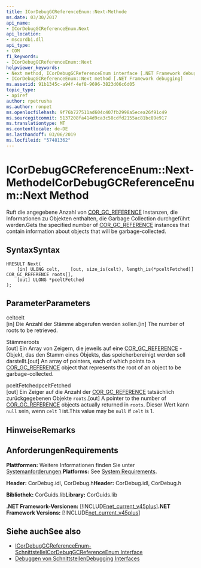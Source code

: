 ```yaml
---
title: ICorDebugGCReferenceEnum::Next-Methode
ms.date: 03/30/2017
api_name:
- ICorDebugGCReferenceEnum.Next
api_location:
- mscordbi.dll
api_type:
- COM
f1_keywords:
- ICorDebugGCReferenceEnum::Next
helpviewer_keywords:
- Next method, ICorDebugGCReferenceEnum interface [.NET Framework debugging]
- ICorDebugGCReferenceEnum::Next method [.NET Framework debugging]
ms.assetid: 91b1345c-a94f-4ef8-9696-3823d06c6d05
topic_type:
- apiref
author: rpetrusha
ms.author: ronpet
ms.openlocfilehash: 9f76b727511ad604c407fb2998a5ecea26f91c49
ms.sourcegitcommit: 5137208fa414d9ca3c58cdfd2155ac81bc89e917
ms.translationtype: MT
ms.contentlocale: de-DE
ms.lasthandoff: 03/06/2019
ms.locfileid: "57481362"
---
```

# <a name="icordebuggcreferenceenumnext-method"></a><span data-ttu-id="cd162-102">ICorDebugGCReferenceEnum::Next-Methode</span><span class="sxs-lookup"><span data-stu-id="cd162-102">ICorDebugGCReferenceEnum::Next Method</span></span>
<span data-ttu-id="cd162-103">Ruft die angegebene Anzahl von [COR_GC_REFERENCE](../../../../docs/framework/unmanaged-api/debugging/cor-gc-reference-structure.md) Instanzen, die Informationen zu Objekten enthalten, die Garbage Collection durchgeführt werden.</span><span class="sxs-lookup"><span data-stu-id="cd162-103">Gets the specified number of [COR_GC_REFERENCE](../../../../docs/framework/unmanaged-api/debugging/cor-gc-reference-structure.md) instances that contain information about objects that will be garbage-collected.</span></span>  
  
## <a name="syntax"></a><span data-ttu-id="cd162-104">Syntax</span><span class="sxs-lookup"><span data-stu-id="cd162-104">Syntax</span></span>  
  
```  
HRESULT Next(  
    [in] ULONG celt,    [out, size_is(celt), length_is(*pceltFetched)] COR_GC_REFERENCE roots[],   
    [out] ULONG *pceltFetched  
);  
```  
  
## <a name="parameters"></a><span data-ttu-id="cd162-105">Parameter</span><span class="sxs-lookup"><span data-stu-id="cd162-105">Parameters</span></span>  
 <span data-ttu-id="cd162-106">celt</span><span class="sxs-lookup"><span data-stu-id="cd162-106">celt</span></span>  
 <span data-ttu-id="cd162-107">[in] Die Anzahl der Stämme abgerufen werden sollen.</span><span class="sxs-lookup"><span data-stu-id="cd162-107">[in] The number of roots to be retrieved.</span></span>  
  
 <span data-ttu-id="cd162-108">Stämme</span><span class="sxs-lookup"><span data-stu-id="cd162-108">roots</span></span>  
 <span data-ttu-id="cd162-109">[out] Ein Array von Zeigern, die jeweils auf eine [COR_GC_REFERENCE](../../../../docs/framework/unmanaged-api/debugging/cor-gc-reference-structure.md) -Objekt, das den Stamm eines Objekts, das speicherbereinigt werden soll darstellt.</span><span class="sxs-lookup"><span data-stu-id="cd162-109">[out] An array of pointers, each of which points to a [COR_GC_REFERENCE](../../../../docs/framework/unmanaged-api/debugging/cor-gc-reference-structure.md) object that represents the root of an object to be garbage-collected.</span></span>  
  
 <span data-ttu-id="cd162-110">pceltFetched</span><span class="sxs-lookup"><span data-stu-id="cd162-110">pceltFetched</span></span>  
 <span data-ttu-id="cd162-111">[out] Ein Zeiger auf die Anzahl der [COR_GC_REFERENCE](../../../../docs/framework/unmanaged-api/debugging/cor-gc-reference-structure.md) tatsächlich zurückgegebenen Objekte `roots`.</span><span class="sxs-lookup"><span data-stu-id="cd162-111">[out] A pointer to the number of [COR_GC_REFERENCE](../../../../docs/framework/unmanaged-api/debugging/cor-gc-reference-structure.md) objects actually returned in `roots`.</span></span> <span data-ttu-id="cd162-112">Dieser Wert kann `null` sein, wenn `celt` 1 ist.</span><span class="sxs-lookup"><span data-stu-id="cd162-112">This value may be `null` if `celt` is 1.</span></span>  
  
## <a name="remarks"></a><span data-ttu-id="cd162-113">Hinweise</span><span class="sxs-lookup"><span data-stu-id="cd162-113">Remarks</span></span>  
  
## <a name="requirements"></a><span data-ttu-id="cd162-114">Anforderungen</span><span class="sxs-lookup"><span data-stu-id="cd162-114">Requirements</span></span>  
 <span data-ttu-id="cd162-115">**Plattformen:** Weitere Informationen finden Sie unter [Systemanforderungen](../../../../docs/framework/get-started/system-requirements.md).</span><span class="sxs-lookup"><span data-stu-id="cd162-115">**Platforms:** See [System Requirements](../../../../docs/framework/get-started/system-requirements.md).</span></span>  
  
 <span data-ttu-id="cd162-116">**Header:** CorDebug.idl, CorDebug.h</span><span class="sxs-lookup"><span data-stu-id="cd162-116">**Header:** CorDebug.idl, CorDebug.h</span></span>  
  
 <span data-ttu-id="cd162-117">**Bibliothek:** CorGuids.lib</span><span class="sxs-lookup"><span data-stu-id="cd162-117">**Library:** CorGuids.lib</span></span>  
  
 <span data-ttu-id="cd162-118">**.NET Framework-Versionen:** [!INCLUDE[net_current_v45plus](../../../../includes/net-current-v45plus-md.md)]</span><span class="sxs-lookup"><span data-stu-id="cd162-118">**.NET Framework Versions:** [!INCLUDE[net_current_v45plus](../../../../includes/net-current-v45plus-md.md)]</span></span>  
  
## <a name="see-also"></a><span data-ttu-id="cd162-119">Siehe auch</span><span class="sxs-lookup"><span data-stu-id="cd162-119">See also</span></span>
- [<span data-ttu-id="cd162-120">ICorDebugGCReferenceEnum-Schnittstelle</span><span class="sxs-lookup"><span data-stu-id="cd162-120">ICorDebugGCReferenceEnum Interface</span></span>](../../../../docs/framework/unmanaged-api/debugging/icordebuggcreferenceenum-interface.md)
- [<span data-ttu-id="cd162-121">Debuggen von Schnittstellen</span><span class="sxs-lookup"><span data-stu-id="cd162-121">Debugging Interfaces</span></span>](../../../../docs/framework/unmanaged-api/debugging/debugging-interfaces.md)

